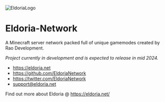 
![EldoriaLogo](https://github.com/RaoDevelopment/Eldoria-Network/assets/50781793/e775850c-6ebc-4f58-9395-116eb23da97a)

# Eldoria-Network
A Minecraft server network packed full of unique gamemodes created by Rao Development.

*Project currently in development and is expected to release in mid 2024.*

- https://eldoria.net
- https://github.com/EldoriaNetwork
- https://twitter.com/EldoriaNetwork
- support@eldoria.net

Find out more about Eldoria @ https://eldoria.net/
